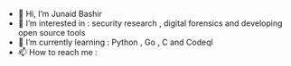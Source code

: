 - 👋 Hi, I’m Junaid Bashir
- 👀 I’m interested in : security research , digital forensics and developing open source tools 
- 🌱 I’m currently learning : Python , Go , C and Codeql
- 📫 How to reach me  : 

<!---
Junaid-Bashir-Kernel/Junaid-Bashir-Kernel is a ✨ special ✨ repository because its `README.md` (this file) appears on your GitHub profile.
You can click the Preview link to take a look at your changes.
--->
